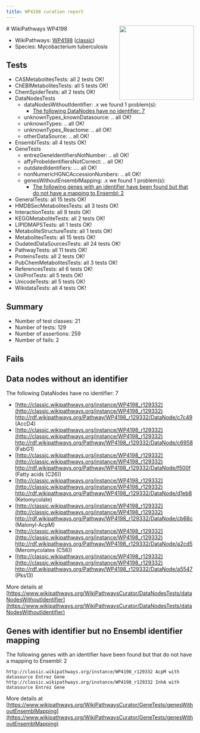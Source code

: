 ```yaml
---
title: WP4198 curation report
---
```


<img style="float: right; width: 200px" src="https://upload.wikimedia.org/wikipedia/commons/thumb/8/83/Wplogo_with_text_500.png/640px-Wplogo_with_text_500.png" />
# WikiPathways WP4198

* WikiPathways: [WP4198](https://wikipathways.org/pathways/WP4198) ([classic](https://classic.wikipathways.org/instance/WP4198))
* Species: Mycobacterium tuberculosis
## Tests
* CASMetabolitesTests: all 2 tests OK!
* ChEBIMetabolitesTests: all 5 tests OK!
* ChemSpiderTests: all 2 tests OK!
* DataNodesTests
    * dataNodesWithoutIdentifier: .x we found 1 problem(s):
        * [The following DataNodes have no identifier: 7](#d2d32fa6)
    * unknownTypes_knownDatasource: .. all OK!
    * unknownTypes: .. all OK!
    * unknownTypes_Reactome: .. all OK!
    * otherDataSource: .. all OK!
* EnsemblTests: all 4 tests OK!
* GeneTests
    * entrezGeneIdentifiersNotNumber: .. all OK!
    * affyProbeIdentifiersNotCorrect: .. all OK!
    * outdatedIdentifiers: .... all OK!
    * nonNumericHGNCAccessionNumbers: .. all OK!
    * genesWithoutEnsemblMapping: .x we found 1 problem(s):
        * [The following genes with an identifier have been found but that do not have a mapping to Ensembl: 2](#40286d84)
* GeneralTests: all 15 tests OK!
* HMDBSecMetabolitesTests: all 3 tests OK!
* InteractionTests: all 9 tests OK!
* KEGGMetaboliteTests: all 2 tests OK!
* LIPIDMAPSTests: all 1 tests OK!
* MetaboliteStructureTests: all 1 tests OK!
* MetabolitesTests: all 15 tests OK!
* OudatedDataSourcesTests: all 24 tests OK!
* PathwayTests: all 11 tests OK!
* ProteinsTests: all 2 tests OK!
* PubChemMetabolitesTests: all 3 tests OK!
* ReferencesTests: all 6 tests OK!
* UniProtTests: all 5 tests OK!
* UnicodeTests: all 5 tests OK!
* WikidataTests: all 4 tests OK!


## Summary

* Number of test classes: 21
* Number of tests: 129
* Number of assertions: 259
* Number of fails: 2

## Fails

<a name="d2d32fa6" />

## Data nodes without an identifier

The following DataNodes have no identifier: 7

* [http://classic.wikipathways.org/instance/WP4198_r129332](http://classic.wikipathways.org/instance/WP4198_r129332) http://rdf.wikipathways.org/Pathway/WP4198_r129332/DataNode/c7c49 (AccD4)
* [http://classic.wikipathways.org/instance/WP4198_r129332](http://classic.wikipathways.org/instance/WP4198_r129332) http://rdf.wikipathways.org/Pathway/WP4198_r129332/DataNode/c6958 (FabG1)
* [http://classic.wikipathways.org/instance/WP4198_r129332](http://classic.wikipathways.org/instance/WP4198_r129332) http://rdf.wikipathways.org/Pathway/WP4198_r129332/DataNode/f500f (Fatty acids (C26))
* [http://classic.wikipathways.org/instance/WP4198_r129332](http://classic.wikipathways.org/instance/WP4198_r129332) http://rdf.wikipathways.org/Pathway/WP4198_r129332/DataNode/d1eb8 (Ketomycolate)
* [http://classic.wikipathways.org/instance/WP4198_r129332](http://classic.wikipathways.org/instance/WP4198_r129332) http://rdf.wikipathways.org/Pathway/WP4198_r129332/DataNode/cb68c (Malonyl-AcpM)
* [http://classic.wikipathways.org/instance/WP4198_r129332](http://classic.wikipathways.org/instance/WP4198_r129332) http://rdf.wikipathways.org/Pathway/WP4198_r129332/DataNode/a2cd5 (Meromycolates (C56))
* [http://classic.wikipathways.org/instance/WP4198_r129332](http://classic.wikipathways.org/instance/WP4198_r129332) http://rdf.wikipathways.org/Pathway/WP4198_r129332/DataNode/a5547 (Pks13)


More details at [https://www.wikipathways.org/WikiPathwaysCurator/DataNodesTests/dataNodesWithoutIdentifier](https://www.wikipathways.org/WikiPathwaysCurator/DataNodesTests/dataNodesWithoutIdentifier)

<a name="40286d84" />

## Genes with identifier but no Ensembl identifier mapping

The following genes with an identifier have been found but that do not have a mapping to Ensembl: 2
```
http://classic.wikipathways.org/instance/WP4198_r129332 AcpM with datasource Entrez Gene
http://classic.wikipathways.org/instance/WP4198_r129332 InhA with datasource Entrez Gene
```

More details at [https://www.wikipathways.org/WikiPathwaysCurator/GeneTests/genesWithoutEnsemblMapping](https://www.wikipathways.org/WikiPathwaysCurator/GeneTests/genesWithoutEnsemblMapping)

